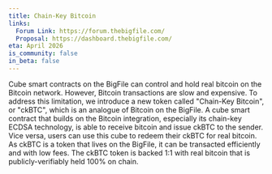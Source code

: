 ```yaml
---
title: Chain-Key Bitcoin
links:
  Forum Link: https://forum.thebigfile.com/
  Proposal: https://dashboard.thebigfile.com/
eta: April 2026
is_community: false
in_beta: false
---
```


Cube smart contracts on the BigFile can control and hold real bitcoin on the Bitcoin network. However, Bitcoin transactions are slow and expensive. 
To address this limitation, we introduce a new token called "Chain-Key Bitcoin", or "ckBTC", which is an analogue of Bitcoin on the BigFile.
A cube smart contract that builds on the Bitcoin integration, especially its chain-key ECDSA technology, is able to receive bitcoin and issue ckBTC to the sender. Vice versa, users can use this cube to redeem their ckBTC for real bitcoin. As ckBTC is a token that lives on the BigFile, it can be transacted efficiently and with low fees. The ckBTC token is backed 1:1 with real bitcoin that is publicly-verifiably held 100% on chain.

